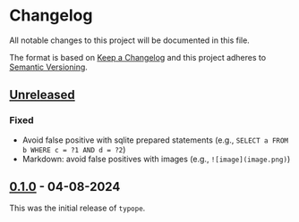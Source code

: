 # Changelog

All notable changes to this project will be documented in this file.

The format is based on [Keep a Changelog](https://keepachangelog.com/)
and this project adheres to [Semantic Versioning](https://semver.org/).

## [Unreleased]

### Fixed

- Avoid false positive with sqlite prepared statements (e.g., `SELECT a FROM b WHERE c = ?1 AND d = ?2`)
- Markdown: avoid false positives with images (e.g., `![image](image.png)`)

[Unreleased]: https://github.com/ronnychevalier/typope/compare/v0.1.0...HEAD

## [0.1.0] - 04-08-2024

This was the initial release of `typope`.

[0.1.0]: https://github.com/ronnychevalier/typope/releases/tag/v0.1.0
